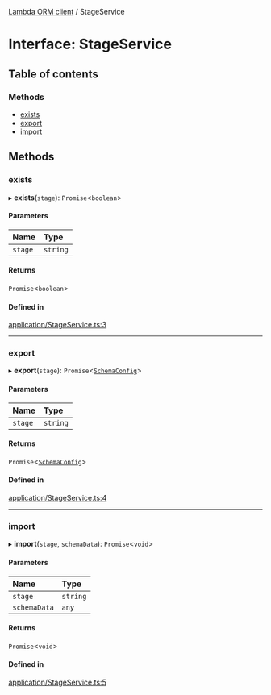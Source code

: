 [Lambda ORM client](../README.md) / StageService

# Interface: StageService

## Table of contents

### Methods

- [exists](StageService.md#exists)
- [export](StageService.md#export)
- [import](StageService.md#import)

## Methods

### exists

▸ **exists**(`stage`): `Promise`\<`boolean`\>

#### Parameters

| Name | Type |
| :------ | :------ |
| `stage` | `string` |

#### Returns

`Promise`\<`boolean`\>

#### Defined in

[application/StageService.ts:3](https://github.com/FlavioLionelRita/lambdaorm-client-node/blob/5a7bd8d/src/lib/application/StageService.ts#L3)

___

### export

▸ **export**(`stage`): `Promise`\<[`SchemaConfig`](SchemaConfig.md)\>

#### Parameters

| Name | Type |
| :------ | :------ |
| `stage` | `string` |

#### Returns

`Promise`\<[`SchemaConfig`](SchemaConfig.md)\>

#### Defined in

[application/StageService.ts:4](https://github.com/FlavioLionelRita/lambdaorm-client-node/blob/5a7bd8d/src/lib/application/StageService.ts#L4)

___

### import

▸ **import**(`stage`, `schemaData`): `Promise`\<`void`\>

#### Parameters

| Name | Type |
| :------ | :------ |
| `stage` | `string` |
| `schemaData` | `any` |

#### Returns

`Promise`\<`void`\>

#### Defined in

[application/StageService.ts:5](https://github.com/FlavioLionelRita/lambdaorm-client-node/blob/5a7bd8d/src/lib/application/StageService.ts#L5)
